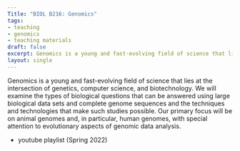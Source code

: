 ```yaml
---
Title: "BIOL B216: Genomics"
tags:
- teaching
- genomics
- teaching materials
draft: false
excerpt: Genomics is a young and fast-evolving field of science that lies at the intersection of genetics, computer science, and biotechnology. 
layout: single
---
```


Genomics is a young and fast-evolving field of science that lies at the intersection of genetics, computer science, and biotechnology. We will examine the types of biological questions that can be answered using large biological data sets and complete genome sequences and the techniques and technologies that make such studies possible. Our primary focus will be on animal genomes and, in particular, human genomes, with special attention to evolutionary aspects of genomic data analysis.


+ youtube playlist (Spring 2022)